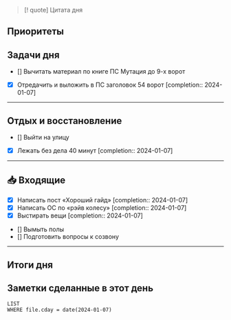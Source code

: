> [! quote] Цитата дня
> 

## Приоритеты


## Задачи дня
- [] Вычитать материал по книге ПС Мутация до 9-х ворот
- [x] Отредачить и выложить в ПС заголовок 54 ворот  [completion:: 2024-01-07]
---
## Отдых и восстановление
- [] Выйти на улицу
- [x] Лежать без дела 40 минут  [completion:: 2024-01-07]

---
## 📥 Входящие
- [x] Написать пост «Хороший гайд»  [completion:: 2024-01-07]
- [x] Написать ОС по «рэйв колесу»  [completion:: 2024-01-07]
- [x] Выстирать вещи  [completion:: 2024-01-07]
- [] Вымыть полы
- [] Подготовить вопросы к созвону
---
## Итоги дня





## Заметки сделанные в этот день
```dataview
LIST
WHERE file.cday = date(2024-01-07)
```

